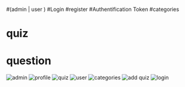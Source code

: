 #(admin | user )
#Login 
#register
#Authentification Token
#categories 
# quiz 
# question  
![admin](https://user-images.githubusercontent.com/49809803/214031305-8f6ff416-cbb3-49ca-8c40-ddf57fba8256.PNG)
![profile](https://user-images.githubusercontent.com/49809803/214031323-dc0baeaa-4255-4ca9-9800-15226bdb96f3.PNG)
![quiz](https://user-images.githubusercontent.com/49809803/214031340-847a191b-bd51-4c0d-871c-03cd7ade0389.PNG)
![user](https://user-images.githubusercontent.com/49809803/214031352-ec5314f5-4a96-495b-b8bc-f1693deaed80.PNG)
![categories](https://user-images.githubusercontent.com/49809803/214031366-13bc7119-964b-4e89-8660-8a0a9b5026a9.PNG)
![add quiz](https://user-images.githubusercontent.com/49809803/214031394-737186b8-d46c-430b-aa58-1542be682d73.PNG)
![login](https://user-images.githubusercontent.com/49809803/214031409-b28d130d-dbb3-4573-9c08-f5d068aeb0c3.PNG)
